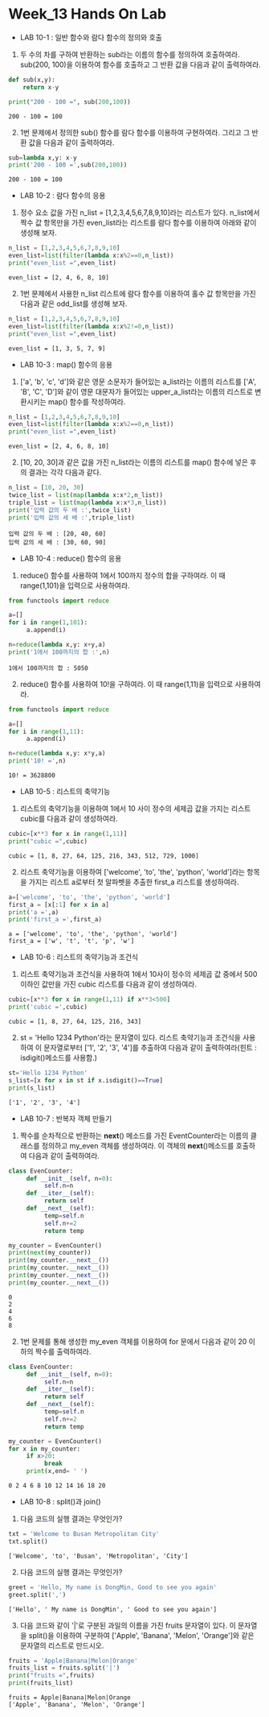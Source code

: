 # Week_13 Hands On Lab

* LAB 10-1 :  일반 함수와 람다 함수의 정의와 호출

1. 두 수의 차를 구하여 반환하는 sub라는 이름의 함수를 정의하여 호출하여라. sub(200, 100)을 이용하여 함수를 호출하고 그 반환 값을 다음과 같이 출력하여라.


```python
def sub(x,y):
    return x-y

print("200 - 100 =", sub(200,100))
```

    200 - 100 = 100
    

2. 1번 문제에서 정의한 sub() 함수를 람다 함수를 이용하여 구현하여라. 그리고 그 반환 값을 다음과 같이 출력하여라. 


```python
sub=lambda x,y: x-y
print('200 - 100 =',sub(200,100))
```

    200 - 100 = 100
    

* LAB 10-2 : 람다 함수의 응용

1. 정수 요소 값을 가진 n_list = [1,2,3,4,5,6,7,8,9,10]라는 리스트가 있다. n_list에서 짝수 값 항목만을 가진 even_list라는 리스트를 람다 함수를 이용하여 아래와 같이 생성해 보자.


```python
n_list = [1,2,3,4,5,6,7,8,9,10]
even_list=list(filter(lambda x:x%2==0,n_list))
print("even_list =",even_list)
```

    even_list = [2, 4, 6, 8, 10]
    

2. 1번 문제에서 사용한 n_list 리스트에 람다 함수를 이용하여 홀수 값 항목만을 가진 다음과 같은 odd_list를 생성해 보자.


```python
n_list = [1,2,3,4,5,6,7,8,9,10]
even_list=list(filter(lambda x:x%2!=0,n_list))
print("even_list =",even_list)
```

    even_list = [1, 3, 5, 7, 9]
    

* LAB 10-3 : map() 함수의 응용

1. ['a', 'b', 'c', 'd']와 같은 영문 소문자가 들어있는 a_list라는 이름의 리스트를 ['A', 'B', 'C', 'D']와 같이 영문 대문자가 들어있는 upper_a_list라는 이름의 리스트로 변환시키는 map() 함수를 작성하여라.


```python
n_list = [1,2,3,4,5,6,7,8,9,10]
even_list=list(filter(lambda x:x%2==0,n_list))
print("even_list =",even_list)
```

    even_list = [2, 4, 6, 8, 10]
    

2. [10, 20, 30]과 같은 값을 가진 n_list라는 이름의 리스트를 map() 함수에 넣은 후의 결과는 각각 다음과 같다. 


```python
n_list = [10, 20, 30]
twice_list = list(map(lambda x:x*2,n_list))
triple_list = list(map(lambda x:x*3,n_list))
print('입력 값의 두 배 :',twice_list)
print('입력 값의 세 배 :',triple_list)
```

    입력 값의 두 배 : [20, 40, 60]
    입력 값의 세 배 : [30, 60, 90]
    

* LAB 10-4 : reduce() 함수의 응용

1. reduce() 함수를 사용하여 1에서 100까지 정수의 합을 구하여라. 이 때 range(1,101)을 입력으로 사용하여라.


```python
from functools import reduce

a=[]
for i in range(1,101):
     a.append(i)

n=reduce(lambda x,y: x+y,a)
print('1에서 100까지의 합 :',n)
```

    1에서 100까지의 합 : 5050
    

2. reduce() 함수를 사용하여 10!을 구하여라. 이 때 range(1,11)을 입력으로 사용하여라.


```python
from functools import reduce

a=[]
for i in range(1,11):
     a.append(i)

n=reduce(lambda x,y: x*y,a)
print('10! =',n)
```

    10! = 3628800
    

* LAB 10-5 : 리스트의 축약기능

1. 리스트의 축약기능을 이용하여 1에서 10 사이 정수의 세제곱 값을 가지는 리스트 cubic를 다음과 같이 생성하여라.


```python
cubic=[x**3 for x in range(1,11)]
print("cubic =",cubic)
```

    cubic = [1, 8, 27, 64, 125, 216, 343, 512, 729, 1000]
    

2. 리스트 축약기능을 이용하여 ['welcome', 'to', 'the', 'python', 'world']라는 항목을 가지는 리스트 a로부터 첫 알파벳을 추출한 first_a 리스트를 생성하여라.


```python
a=['welcome', 'to', 'the', 'python', 'world']
first_a = [x[:1] for x in a]
print('a =',a)
print('first_a =',first_a)
```

    a = ['welcome', 'to', 'the', 'python', 'world']
    first_a = ['w', 't', 't', 'p', 'w']
    

* LAB 10-6 : 리스트의 축약기능과 조건식

1. 리스트 축약기능과 조건식을 사용하여 1에서 10사이 정수의 세제곱 값 중에서 500 이하인 값만을 가진 cubic 리스트를 다음과 같이 생성하여라. 


```python
cubic=[x**3 for x in range(1,11) if x**3<500]
print('cubic =',cubic)
```

    cubic = [1, 8, 27, 64, 125, 216, 343]
    

2. st = 'Hello 1234 Python'라는 문자열이 있다. 리스트 축약기능과 조건식을 사용하여 이 문자열로부터 ['1', '2', '3', '4']를 추출하여 다음과 같이 출력하여라(힌트 : isdigit()메소드를 사용함.)


```python
st='Hello 1234 Python'
s_list=[x for x in st if x.isdigit()==True]
print(s_list)
```

    ['1', '2', '3', '4']
    

* LAB 10-7 : 반복자 객체 만들기

1. 짝수를 순차적으로 반환하는 __next__() 메소드를 가진 EventCounter라는 이름의 클래스를 정의하고 my_even 객체를 생성하여라. 이 객체의 __next__()메소드를 호출하여 다음과 같이 출력하여라. 


```python
class EvenCounter:
     def __init__(self, n=0):
          self.n=n
     def __iter__(self):
          return self
     def __next__(self):
          temp=self.n
          self.n+=2
          return temp

my_counter = EvenCounter()
print(next(my_counter))
print(my_counter.__next__())
print(my_counter.__next__())
print(my_counter.__next__())
print(my_counter.__next__())
```

    0
    2
    4
    6
    8
    

2. 1번 문제를 통해 생성한 my_even 객체를 이용하여 for 문에서 다음과 같이 20 이하의 짝수를 출력하여라. 


```python
class EvenCounter:
     def __init__(self, n=0):
          self.n=n
     def __iter__(self):
          return self
     def __next__(self):
          temp=self.n
          self.n+=2
          return temp

my_counter = EvenCounter()
for x in my_counter:
     if x>20:
          break
     print(x,end= ' ')
```

    0 2 4 6 8 10 12 14 16 18 20 

* LAB 10-8 : split()과 join()

1. 다음 코드의 실행 결과는 무엇인가?


```python
txt = 'Welcome to Busan Metropolitan City'
txt.split()
```




    ['Welcome', 'to', 'Busan', 'Metropolitan', 'City']



2. 다음 코드의 실행 결과는 무엇인가?


```python
greet = 'Hello, My name is DongMin, Good to see you again'
greet.split(',')
```




    ['Hello', ' My name is DongMin', ' Good to see you again']



3. 다음 코드와 같이 '|'로 구분된 과일의 이름을 가진 fruits 문자열이 있다. 이 문자열을 split()을 이용하여 구분하여 ['Apple', 'Banana', 'Melon', 'Orange']와 같은 문자열의 리스트로 만드시오.


```python
fruits = 'Apple|Banana|Melon|Orange'
fruits_list = fruits.split('|')
print("fruits =",fruits)
print(fruits_list)
```

    fruits = Apple|Banana|Melon|Orange
    ['Apple', 'Banana', 'Melon', 'Orange']
    
